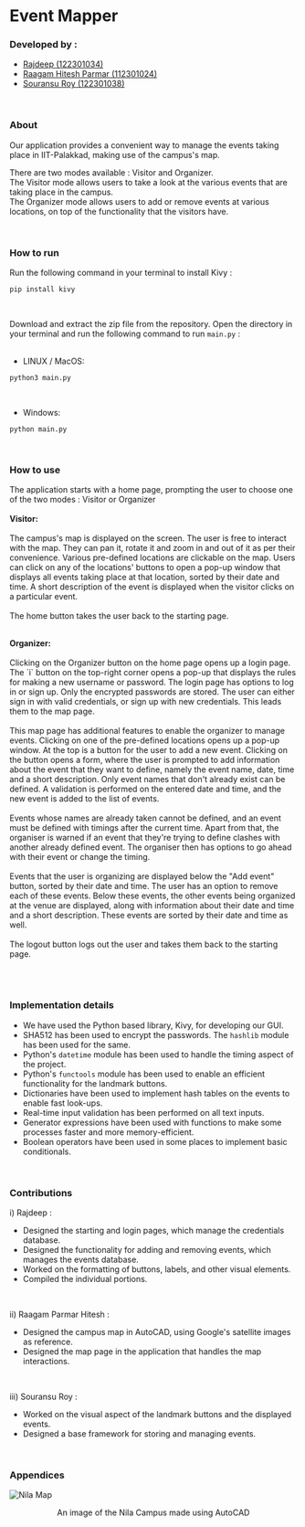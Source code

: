 # Event Mapper

### Developed by :

- [Rajdeep (122301034)](https://github.com/rajdeep-314)
- [Raagam Hitesh Parmar (112301024)](https://github.com/Raagam-Parmar)
- [Souransu Roy (122301038)](https://github.com/Souransu-roy)

<br>

### About

Our application provides a convenient way to manage the events taking place in IIT-Palakkad, making use of the campus's map.

There are two modes available : Visitor and Organizer. <br>
The Visitor mode allows users to take a look at the various events that are taking place in the campus.<br>
The Organizer mode allows users to add or remove events at various locations, on top of the functionality that the visitors have.

 <br>
 
### How to run

Run the following command in your terminal to install Kivy :
```
pip install kivy
```
<br>

Download and extract the zip file from the repository. Open the directory in your terminal and run the following command to run `main.py` :
<br><br>

- LINUX / MacOS:
```
python3 main.py
```
<br>

- Windows:
```
python main.py
```

<br>

### How to use

The application starts with a home page, prompting the user to choose one of the two modes : Visitor or Organizer
<br><br>
<b> Visitor: </b><br><br>
The campus's map is displayed on the screen. The user is free to interact with the map. They can pan it, rotate it and zoom in and out of it as per their convenience. Various pre-defined locations are clickable on the map. Users can click on any of the locations' buttons to open a pop-up window that displays all events taking place at that location, sorted by their date and time. A short description of the event is displayed when the visitor clicks on a particular event. <br><br>
The home button takes the user back to the starting page.

<br>
<b> Organizer: </b><br><br>
Clicking on the Organizer button on the home page opens up a login page. The `i` button on the top-right corner opens a pop-up that displays the rules for making a new username or password. The login page has options to log in or sign up. Only the encrypted passwords are stored. The user can either sign in with valid credentials, or sign up with new credentials. This leads them to the map page.<br><br>
This map page has additional features to enable the organizer to manage events. Clicking on one of the pre-defined locations opens up a pop-up window. At the top is a button for the user to add a new event. Clicking on the button opens a form, where the user is prompted to add information about the event that they want to define, namely the event name, date, time and a short description. Only event names that don't already exist can be defined. A validation is performed on the entered date and time, and the new event is added to the list of events.<br><br>
Events whose names are already taken cannot be defined, and an event must be defined with timings after the current time. Apart from that, the organiser is warned if an event that they're trying to define clashes with another already defined event. The organiser then has options to go ahead with their event or change the timing.<br><br>
Events that the user is organizing are displayed below the "Add event" button, sorted by their date and time. The user has an option to remove each of these events. Below these events, the other events being organized at the venue are displayed, along with information about their date and time and a short description. These events are sorted by their date and time as well.<br><br>
The logout button logs out the user and takes them back to the starting page.

<br><br>

### Implementation details

- We have used the Python based library, Kivy, for developing our GUI.
- SHA512 has been used to encrypt the passwords. The `hashlib` module has been used for the same.
- Python's `datetime` module has been used to handle the timing aspect of the project.
- Python's `functools` module has been used to enable an efficient functionality for the landmark buttons.
- Dictionaries have been used to implement hash tables on the events to enable fast look-ups.
- Real-time input validation has been performed on all text inputs.
- Generator expressions have been used with functions to make some processes faster and more memory-efficient.
- Boolean operators have been used in some places to implement basic conditionals.

<br>

### Contributions

i) Rajdeep :
- Designed the starting and login pages, which manage the credentials database.
- Designed the functionality for adding and removing events, which manages the events database.
- Worked on the formatting of buttons, labels, and other visual elements.
- Compiled the individual portions.
<br>

ii) Raagam Parmar Hitesh :
- Designed the campus map in AutoCAD, using Google's satellite images as reference.
- Designed the map page in the application that handles the map interactions.
<br>

iii) Souransu Roy :
- Worked on the visual aspect of the landmark buttons and the displayed events.
- Designed a base framework for storing and managing events.

<br>

### Appendices

![Nila Map](images/nila_map.png)

<p align="center"> An image of the Nila Campus made using AutoCAD </p>
